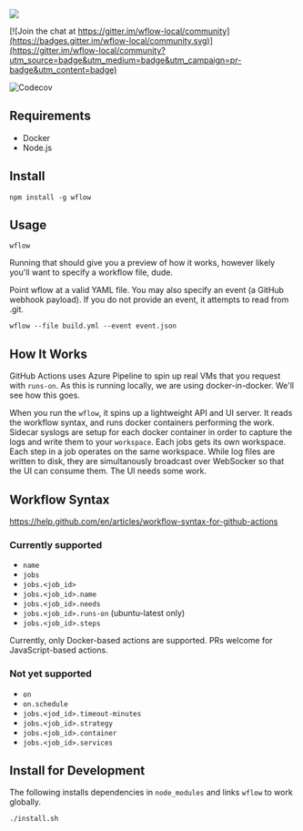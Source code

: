 ![](screenshot.png)

[![Join the chat at https://gitter.im/wflow-local/community](https://badges.gitter.im/wflow-local/community.svg)](https://gitter.im/wflow-local/community?utm_source=badge&utm_medium=badge&utm_campaign=pr-badge&utm_content=badge)

![Codecov](https://img.shields.io/codecov/c/github/phishy/wflow)

## Requirements

* Docker
* Node.js

## Install

`npm install -g wflow`

## Usage

`wflow`

Running that should give you a preview of how it works, however likely you'll want to specify a workflow file, dude.

Point wflow at a valid YAML file. You may also specify an event (a GitHub webhook payload). If you do not provide an event, it attempts to read from .git.

`wflow --file build.yml --event event.json`

## How It Works

GitHub Actions uses Azure Pipeline to spin up real VMs that you request with `runs-on`. As this is running locally, we are using docker-in-docker. We'll see how this goes.

When you run the `wflow`, it spins up a lightweight API and UI server. It reads the workflow syntax, and runs docker containers performing the work. Sidecar syslogs are setup for each docker container in order to capture the logs and write them to your `workspace`. Each jobs gets its own workspace. Each step in a job operates on the same workspace.  While log files are written to disk, they are simultanously broadcast over WebSocker so that the UI can consume them. The UI needs some work.

## Workflow Syntax

https://help.github.com/en/articles/workflow-syntax-for-github-actions

### Currently supported

* `name`
* `jobs`
* `jobs.<job_id>`
* `jobs.<job_id>.name`
* `jobs.<job_id>.needs`
* `jobs.<job_id>.runs-on` (ubuntu-latest only)
* `jobs.<job_id>.steps`

Currently, only Docker-based actions are supported. PRs welcome for JavaScript-based actions.

### Not yet supported

* `on`
* `on.schedule`
* `jobs.<jod_id>.timeout-minutes`
* `jobs.<job_id>.strategy`
* `jobs.<job_id>.container`
* `jobs.<job_id>.services`

## Install for Development

The following installs dependencies in `node_modules` and links `wflow` to work globally.

`./install.sh`
